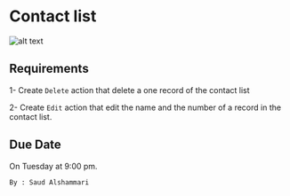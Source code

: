 # Contact list

![alt text](./img.jpeg)

## Requirements

1- Create `Delete` action that delete a one record of the contact list

2- Create `Edit` action that edit the name and the number of a record in the contact list.

## Due Date

On Tuesday at 9:00 pm.
```
By : Saud Alshammari
```





